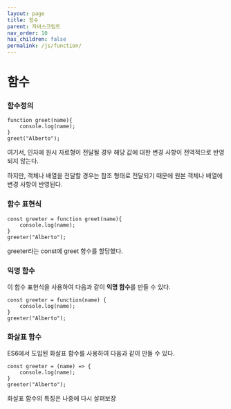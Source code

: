 ```yaml
---
layout: page
title: 함수
parent: 자바스크립트
nav_order: 10
has_children: false
permalink: /js/function/
---
```


# **함수**

### **함수정의**

```
function greet(name){
	console.log(name);
}
greet("Alberto");
```

여기서, 인자에 원시 자료형이 전달될 경우 해당 값에 대한 변경 사항이 전역적으로 반영되지 않는다.

하지만, 객체나 배열을 전달할 경우는 참조 형태로 전달되기 때문에 원본 객체나 배열에 변경 사항이 반영된다.

### **함수 표현식**

```
const greeter = function greet(name){
	console.log(name);
}
greeter("Alberto");
```

greeter라는 const에 greet 함수를 할당했다.

### **익명 함수**

이 함수 표현식을 사용하여 다음과 같이 **익명 함수**를 만들 수 있다.

```
const greeter = function(name) {
	console.log(name);
}
greeter("Alberto");
```

### **화살표 함수**

ES6에서 도입된 화살표 함수를 사용하여 다음과 같이 만들 수 있다.

```
const greeter = (name) => {
	console.log(name);
}
greeter("Alberto");
```

화살표 함수의 특징은 나중에 다시 살펴보장
